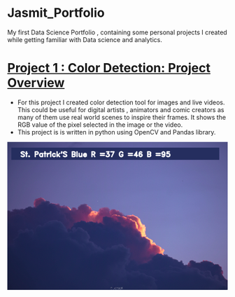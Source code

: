 # Jasmit_Portfolio
My first Data Science Portfolio , containing some personal projects I created while getting familiar with Data science and analytics.
# [Project 1 : Color Detection: Project Overview](https://github.com/JassieK/Color-detection-)
- For this project I created color detection tool for images and live videos. This could be useful for digital artists , animators and comic creators as many of them use real world scenes to inspire their frames. It shows the RGB value of the pixel selected in the image or the video.
- This project is is written in python using OpenCV and Pandas library.


![](https://github.com/JassieK/Jasmit_Portfolio/blob/main/2022-12-21.png)
